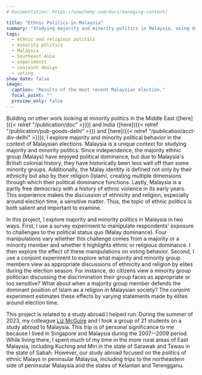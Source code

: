 ```yaml
---
# Documentation: https://wowchemy.com/docs/managing-content/

title: "Ethnic Politics in Malaysia"
summary: "Studying majority and minority politics in Malaysia, using data from an n = 3,000 survey administered in 2023."
tags:
  - ethnic and religious politics
  - minority politics
  - Malaysia
  - Southeast Asia
  - experiments
  - conjoint design
  - voting
show_date: false
image:
  caption: "Results of the most recent Malaysian election."
  focal_point: ""
  preview_only: false
---
```

Building on other work looking at minority politics in the Middle East
([here]({{< relref "/publication/doc" >}})) and India ([here]({{< relref "/publication/pub-goods-delhi" >}}) and [here]({{< relref "/publication/acct-div-delhi" >}})), I explore majority and minority political behavior in the context of Malaysian elections. Malaysia is a unique context for studying majority and minority politics: Since independence, the majority ethnic group (Malays) have enjoyed political dominance, but due to Malaysia's British colonial history, they have historically been less well off than some minority groups. Additionally, the Malay identity is defined not only by their ethnicity but also by their religion (Islam), creating multiple dimensions through which their political dominance functions. Lastly, Malaysia is a partly free democracy with a history of ethnic violence in its early years. This experience makes the discussion of ethnicity and religion, especially around election time, a sensitive matter. Thus, the topic of ethnic politics is both salient and important to examine.

In this project, I explore majority and minority politics in Malaysia in two ways. First, I use a survey experiment to manipulate respondents' exposure to challenges to the political status quo (Malay dominance). Four manipulations vary whether this challenge comes from a majority or a minority member and whether it highlights ethnic or religious dominance. I then explore the effect of these manipulations on voting behavior. Second, I use a conjoint experiment to explore what majority and minority group members view as appropriate discussions of ethnicity and religion by elites during the election season. For instance, do citizens view a minority group politician discussing the discrimination their group faces as appropriate or too sensitive? What about when a majority group member defends the dominant position of Islam as a religion in Malaysian society? The conjoint experiment estimates these effects by varying statements made by elites around election time.

This project is related to a study abroad I helped run. During the summer of 2023, my colleague [Liz McGuire](https://fhssfaculty.byu.edu/directory/liz-mcguire) and I took a group of 21 students on a study abroad to Malaysia. This trip is of personal significance to me because I lived in Singapore and Malaysia during the 2007--2009 period. While living there, I spent much of my time in the more rural areas of East Malaysia, including Kuching and Miri in the state of Sarawak and Tawau in the state of Sabah. However, our study abroad focused on the politics of ethnic Malays in peninsular Malaysia, including trips to the northeastern side of peninsular Malaysia and the states of Kelantan and Terengganu.
